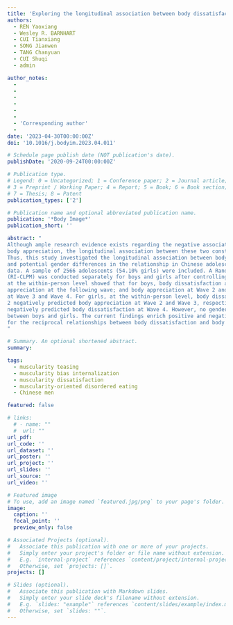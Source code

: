 ```yaml
---
title: 'Exploring the longitudinal association between body dissatisfaction and body appreciation in Chinese adolescents: A four-wave, random intercept cross-lagged panel model'
authors:
  - REN Yaoxiang
  - Wesley R. BARNHART
  - CUI Tianxiang
  - SONG Jianwen
  - TANG Chanyuan
  - CUI Shuqi
  - admin

author_notes:
  - 
  - 
  - 
  - 
  -
  - 
  - 'Corresponding author'
  - 
date: '2023-04-30T00:00:00Z'
doi: '10.1016/j.bodyim.2023.04.011'

# Schedule page publish date (NOT publication's date).
publishDate: '2020-09-24T00:00:00Z'

# Publication type.
# Legend: 0 = Uncategorized; 1 = Conference paper; 2 = Journal article;
# 3 = Preprint / Working Paper; 4 = Report; 5 = Book; 6 = Book section;
# 7 = Thesis; 8 = Patent
publication_types: ['2']

# Publication name and optional abbreviated publication name.
publication: '*Body Image*'
publication_short: ''

abstract: "
Although ample research evidence exists regarding the negative association between body dissatisfaction and
body appreciation, the longitudinal association between these two constructs remains unclear, especially for adolescents.
Thus, this study investigated the longitudinal association between body dissatisfaction and body appreciation
and potential gender differences in the relationship in Chinese adolescents using four-wave longitudinal
data. A sample of 2566 adolescents (54.10% girls) were included. A Random Intercept Cross-Lagged Panel Model
(RI-CLPM) was conducted separately for boys and girls after controlling for baseline age and BMI z-scores. Results
at the within-person level showed that for boys, body dissatisfaction at each wave negatively predicted body
appreciation at the following wave; and body appreciation at Wave 2 and Wave 3 negatively predicted body dissatisfaction
at Wave 3 and Wave 4. For girls, at the within-person level, body dissatisfaction at Wave 1 and Wave
2 negatively predicted body appreciation at Wave 2 and Wave 3, respectively; and body appreciation at Wave 3
negatively predicted body dissatisfaction at Wave 4. However, no gender differences in the RI-CLPM were found
between boys and girls. The current findings enrich positive and negative body image research by providing evidence
for the reciprocal relationships between body dissatisfaction and body appreciation in Chinese adolescents.
"

# Summary. An optional shortened abstract.
summary: 

tags:
  - muscularity teasing
  - muscularity bias internalization
  - muscularity dissatisfaction
  - muscularity-oriented disordered eating
  - Chinese men

featured: false

# links:
  # - name: ""
  #  url: ""
url_pdf: 
url_code: ''
url_dataset: ''
url_poster: ''
url_project: ''
url_slides: ''
url_source: ''
url_video: ''

# Featured image
# To use, add an image named `featured.jpg/png` to your page's folder.
image:
  caption: ''
  focal_point: ''
  preview_only: false

# Associated Projects (optional).
#   Associate this publication with one or more of your projects.
#   Simply enter your project's folder or file name without extension.
#   E.g. `internal-project` references `content/project/internal-project/index.md`.
#   Otherwise, set `projects: []`.
projects: []

# Slides (optional).
#   Associate this publication with Markdown slides.
#   Simply enter your slide deck's filename without extension.
#   E.g. `slides: "example"` references `content/slides/example/index.md`.
#   Otherwise, set `slides: ""`.
---
```

